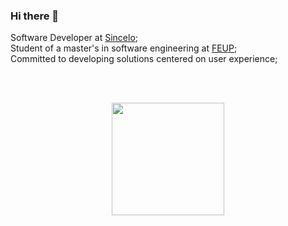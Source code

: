 ### Hi there 👋

Software Developer at [Sincelo](https://www.sincelo.pt);<br>
Student of a master's in software engineering at [FEUP](https://www.up.pt/portal/pt/feup/);<br>
Committed to developing solutions centered on user experience;<br>
<br>

<br><div align="center">
  <a href="https://github.com/mrgarciamanuel">
  <img height="180em" src="https://github-readme-stats.vercel.app/api/top-langs/?username=mrgarciamanuel&layout=compact&langs_count=8&theme=github_dark"/>
</div>

